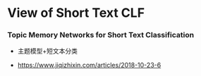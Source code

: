 # View of Short Text CLF

### **Topic Memory Networks for Short Text Classification**

+ 主题模型+短文本分类

+ <https://www.jiqizhixin.com/articles/2018-10-23-6>

